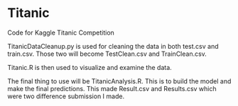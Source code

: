 # Titanic
Code for Kaggle Titanic Competition 

TitanicDataCleanup.py is used for cleaning the data in both test.csv and train.csv. Those two will become TestClean.csv and TrainClean.csv.

Titanic.R is then used to visualize and examine the data.

The final thing to use will be TitanicAnalysis.R. This is to build the model and make the final predictions. This made Result.csv and Results.csv which were two difference submission I made. 
